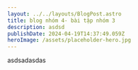 ```yaml
---
layout: ../../layouts/BlogPost.astro
title: blog nhóm 4- bài tập nhóm 3
description: asdsd
publishDate: 2024-04-19T14:37:49.059Z
heroImage: /assets/placeholder-hero.jpg
---
```

a﻿sdsadasdas